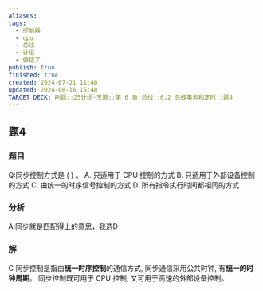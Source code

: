```yaml
---
aliases: 
tags:
  - 控制器
  - cpu
  - 总线
  - 计组
  - 做错了
publish: true
finished: true
created: 2024-07-21 11:40
updated: 2024-08-16 15:48
TARGET DECK: 刷题::25计组-王道::第 6 章 总线::6.2 总线事务和定时::题4
---
```


## 题4
### 题目
Q:同步控制方式是 ( ) 。
A. 只适用于 CPU 控制的方式 
B. 只适用于外部设备控制的方式
C. 由统一的时序信号控制的方式 
D. 所有指令执行时间都相同的方式
### 分析
A:同步就是匹配得上的意思，我选D
### 解
C
同步控制是指由**统一时序控制**的通信方式, 同步通信采用公共时钟, 有**统一的时钟周期**。
同步控制既可用于 CPU 控制, 又可用于高速的外部设备控制。
<!--ID: 1723805554168-->
